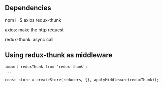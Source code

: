 ## Dependencies
  npm i -S axios redux-thunk

  axios: make the http request
  
  redux-thunk: async call

## Using redux-thunk as middleware
  ```
  import reduxThunk from 'redux-thunk';
  ...
  
  const store = createStore(reducers, {}, applyMiddleware(reduxThunk));
  ```